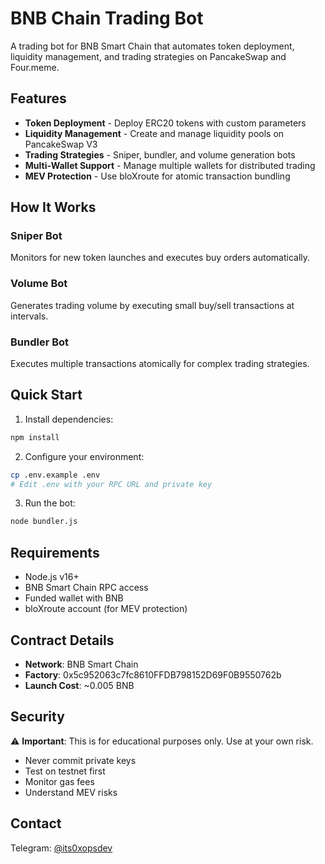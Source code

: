 # BNB Chain Trading Bot

A trading bot for BNB Smart Chain that automates token deployment, liquidity management, and trading strategies on PancakeSwap and Four.meme.

## Features

- **Token Deployment** - Deploy ERC20 tokens with custom parameters
- **Liquidity Management** - Create and manage liquidity pools on PancakeSwap V3
- **Trading Strategies** - Sniper, bundler, and volume generation bots
- **Multi-Wallet Support** - Manage multiple wallets for distributed trading
- **MEV Protection** - Use bloXroute for atomic transaction bundling

## How It Works

### Sniper Bot
Monitors for new token launches and executes buy orders automatically.

### Volume Bot
Generates trading volume by executing small buy/sell transactions at intervals.

### Bundler Bot
Executes multiple transactions atomically for complex trading strategies.

## Quick Start

1. Install dependencies:
```bash
npm install
```

2. Configure your environment:
```bash
cp .env.example .env
# Edit .env with your RPC URL and private key
```

3. Run the bot:
```bash
node bundler.js
```

## Requirements

- Node.js v16+
- BNB Smart Chain RPC access
- Funded wallet with BNB
- bloXroute account (for MEV protection)

## Contract Details

- **Network**: BNB Smart Chain
- **Factory**: 0x5c952063c7fc8610FFDB798152D69F0B9550762b
- **Launch Cost**: ~0.005 BNB

## Security

⚠️ **Important**: This is for educational purposes only. Use at your own risk.

- Never commit private keys
- Test on testnet first
- Monitor gas fees
- Understand MEV risks

## Contact

Telegram: [@its0xopsdev](https://t.me/Rust0x_726)
